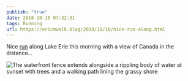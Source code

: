 ```yaml
---
publish: "true"
date: 2018-10-10 07:32:31
tags: Running
url: https://ericmwalk.blog/2018/10/10/nice-run-along.html
---
```


Nice [run](https://www.strava.com/activities/1896882215) along Lake Erie this morning with a view of Canada in the distance...

![The waterfront fence extends alongside a rippling body of water at sunset with trees and a walking path lining the grassy shore](https://ericmwalk.blog/uploads/2022/811e397dea.jpg)